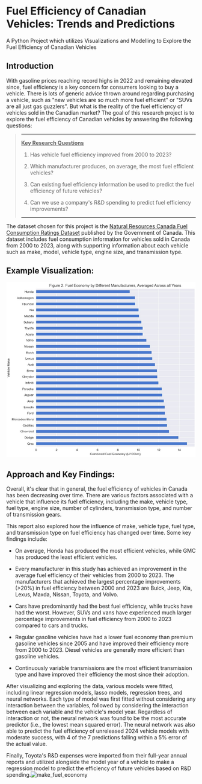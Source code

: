 # Fuel Efficiency of Canadian Vehicles: Trends and Predictions
A Python Project which utilizes Visualizations and Modelling to Explore the Fuel Efficiency of Canadian Vehicles

## Introduction
With gasoline prices reaching record highs in 2022 and remaining elevated since, fuel efficiency is a key concern for consumers looking to buy a vehicle. There is lots of generic advice thrown around regarding purchasing a vehicle, such as "new vehicles are so much more fuel efficient" or "SUVs are all just gas guzzlers". But what is the reality of the fuel efficiency of vehicles sold in the Canadian market? The goal of this research project is to explore the fuel efficiency of Canadian vehicles by answering the following questions:
> -----
> <ins>**Key Research Questions**</ins>
>
> 1. Has vehicle fuel efficiency improved from 2000 to 2023?
>
> 2. Which manufacturer produces, on average, the most fuel efficient vehicles?
>
> 3. Can existing fuel efficiency information be used to predict the fuel efficiency of future vehicles?
>
> 4. Can we use a company's R&D spending to predict fuel efficiency improvements?
> -----

The dataset chosen for this project is the [Natural Resources Canada Fuel Consumption Ratings Dataset](https://open.canada.ca/data/en/dataset/98f1a129-f628-4ce4-b24d-6f16bf24dd64?fbclid=IwAR1rVpyNw3KJSeAcT6ryyCAADAnmB7uDtujvwlswFkOzaiLlnjIt29EekiY) published by the Government of Canada. This dataset includes fuel consumption information for vehicles sold in Canada from 2000 to 2023, along with supporting information about each vehicle such as make, model, vehicle type, engine size, and transmission type.

## Example Visualization:
![Fuel Efficiency By Manufacturer](/make_fuel_economy.jpg)

## Approach and Key Findings:
Overall, it's clear that in general, the fuel efficiency of vehicles in Canada has been decreasing over time. There are various factors associated with a vehicle that influence its fuel efficiency, including the make, vehicle type, fuel type, engine size, number of cylinders, transmission type, and number of transmission gears. 

This report also explored how the influence of make, vehicle type, fuel type, and transmission type on fuel efficiency has changed over time. Some key findings include:
- On average, Honda has produced the most efficient vehicles, while GMC has produced the least efficient vehicles.

- Every manufacturer in this study has achieved an improvement in the average fuel efficiency of their vehicles from 2000 to 2023. The manufacturers that achieved the largest percentage improvements (>20%) in fuel efficiency between 2000 and 2023 are Buick, Jeep, Kia, Lexus, Maxda, Nissan, Toyota, and Volvo. 

- Cars have predominantly had the best fuel efficiency, while trucks have had the worst. However, SUVs and vans have experienced much larger percentage improvements in fuel efficiency from 2000 to 2023 compared to cars and trucks.

- Regular gasoline vehicles have had a lower fuel economy than premium gasoline vehicles since 2005 and have improved their efficiency more from 2000 to 2023. Diesel vehicles are generally more efficient than gasoline vehicles.

- Continuously variable transmissions are the most efficient transmission type and have improved their efficiency the most since their adoption. 

After visualizing and exploring the data, various models were fitted, including linear regression models, lasso models, regression trees, and neural networks. Each type of model was first fitted without considering any interaction between the variables, followed by considering the interaction between each variable and the vehicle's model year. Regardless of interaction or not, the neural network was found to be the most accurate predictor (i.e., the lowest mean squared error). The neural network was also able to predict the fuel efficiency of unreleased 2024 vehicle models with moderate success, with 4 of the 7 predictions falling within a 5% error of the actual value.

Finally, Toyota's R&D expenses were imported from their full-year annual reports and utilized alongside the model year of a vehicle to make a regression model to predict the efficiency of future vehicles based on R&D spending.![make_fuel_economy](https://user-images.githubusercontent.com/114828140/234144189-fb643ff9-a90c-47b9-a7ab-d3687081d9e8.jpg)

